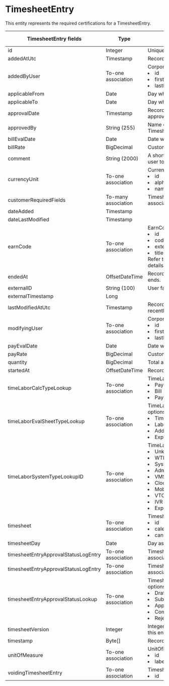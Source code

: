# TimesheetEntry

This entity represents the required certifications for a TimesheetEntry.




<table>
    <colgroup>
        <col width="20%" />
        <col width="20%" />
        <col width="20%" />
        <col width="20%" />
        <col width="20%" />
    </colgroup>
    <thead>
        <tr class="header">
            <th>TimesheetEntry fields</th>
            <th>Type</th>
            <th>Description</th>
            <th>Not null</th>
            <th>Read-only</th>
        </tr>
    </thead>
    <tbody>
        <tr class="even">
            <td>id</td>
            <td>Integer</td>
            <td>Unique identifier for this entity.</td>
            <td>X</td>
            <td>X</td>
        </tr>
        <tr class="odd">
            <td>addedAtUtc</td>
            <td>Timestamp</td>
            <td>Record of when Timesheet was created.</td>
            <td>X</td>
            <td>X</td>
        </tr>
        <tr class="even">
            <td>addedByUser</td>
            <td>To-one association</td>
            <td>CorporateUser default fields: 
                <li>id</li><li>firstName</li><li>lastName</li></td>
            <td>X</td>
            <td>X</td>
        </tr>
        <tr class="odd">
            <td>applicableFrom</td>
            <td>Date</td>
            <td>Day when TimesheetEntry starts.</td>
            <td>X</td>
            <td></td>
        </tr>
        <tr class="even">
            <td>applicableTo</td>
            <td>Date</td>
            <td>Day when TimesheetEntry ends.</td>
            <td>X</td>
            <td></td>
        </tr>
        <tr class="odd">
            <td>approvalDate</td>
            <td>Timestamp</td>
            <td>Record of when TimesheetEntry was approved.</td>
            <td>X</td>
            <td>X</td>
        </tr>
        <tr class="even">
            <td>approvedBy</td>
            <td>String (255)</td>
            <td>Name of the user who approved the TimesheetEntry.</td>
            <td></td>
            <td>X</td>
        </tr>
        <tr class="odd">
            <td>billEvalDate</td>
            <td>Date</td>
            <td>Date when &quot;billed&quot; field is evaluated.</td>
            <td>X</td>
            <td>X</td>
        </tr>
        <tr class="even">
            <td>billRate</td>
            <td>BigDecimal</td>
            <td>Custom bill rate of the TimesheetEntry.</td>
            <td></td>
            <td>X</td>
        </tr>
        <tr class="odd">
            <td>comment</td>
            <td>String (2000)</td>
            <td>A short comment to be added by the user to the TimesheetEntry.</td>
            <td></td>
            <td>X</td>
        </tr>
        <tr class="even">
            <td>currencyUnit</td>
            <td>To-one association</td>
            <td>CurrencyUnit fields: 
                <li>id</li><li>alphabeticCode</li><li>name</li></td>
            <td>X</td>
            <td></td>
        </tr>
        <tr class="odd">
            <td>customerRequiredFields</td>
            <td>To-many association</td>
            <td>TimesheetEntryCustomerRequiredFields associated with the TimesheetEntry.</td>
            <td></td>
            <td>X</td>
        </tr>
        <tr class="even">
            <td>dateAdded</td>
            <td>Timestamp</td>
            <td></td>
            <td>X</td>
            <td>X</td>
        </tr>
        <tr class="odd">
            <td>dateLastModified</td>
            <td>Timestamp</td>
            <td></td>
            <td></td>
            <td>X</td>
        </tr>
        <tr class="even">
            <td>earnCode</td>
            <td>To-one association</td>
            <td>EarnCode default fields: 
                <li>id</li><li>code</li><li>externalID</li><li>title<br>Refer to the EarnCode entity for more details.</li></td>
            <td>X</td>
            <td>X</td>
        </tr>
        <tr class="odd">
            <td>endedAt</td>
            <td>OffsetDateTime</td>
            <td>Record of when the TimesheetEntry ends.</td>
            <td>X</td>
            <td>X</td>
        </tr>
        <tr class="even">
            <td>externalID</td>
            <td>String (100)</td>
            <td>User facing unique identifier.</td>
            <td></td>
            <td>X</td>
        </tr>
        <tr class="odd">
            <td>externalTimestamp</td>
            <td>Long</td>
            <td></td>
            <td></td>
            <td>X</td>
        </tr>
        <tr class="even">
            <td>lastModifiedAtUtc</td>
            <td>Timestamp</td>
            <td>Record of when Timesheet was most recently modified.</td>
            <td>X</td>
            <td>X</td>
        </tr>
        <tr class="odd">
            <td>modifyingUser</td>
            <td>To-one association</td>
            <td>CorporateUser default fields: 
                <li>id</li><li>firstName</li><li>lastName</li></td>
            <td>X</td>
            <td>X</td>
        </tr>
        <tr class="even">
            <td>payEvalDate</td>
            <td>Date</td>
            <td>Date when &quot;paid&quot; field is evaluated.</td>
            <td>X</td>
            <td>X</td>
        </tr>
        <tr class="odd">
            <td>payRate</td>
            <td>BigDecimal</td>
            <td>Custom pay rate of the TimesheetEntry.</td>
            <td></td>
            <td>X</td>
        </tr>
        <tr class="even">
            <td>quantity</td>
            <td>BigDecimal</td>
            <td>Total amount.</td>
            <td>X</td>
            <td>X</td>
        </tr>
        <tr class="odd">
            <td>startedAt</td>
            <td>OffsetDateTime</td>
            <td>Record of when TimesheetEntry started.</td>
            <td>X</td>
            <td>X</td>
        </tr>
        <tr class="even">
            <td>timeLaborCalcTypeLookup</td>
            <td>To-one association</td>
            <td>TimeLaborCalcTypeLookup options: 
                <li>Pay</li><li>Bill</li><li>Pay & Bill</li></td>
            <td>X</td>
            <td></td>
        </tr>
        <tr class="odd">
            <td>timeLaborEvalSheetTypeLookup</td>
            <td>To-one association</td>
            <td>TimeLaborEvalSheetEntryTypeLookup options: 
                <li>Time</li><li>Labor</li><li>AdditionalPay</li><li>Expense</li></td>
            <td>X</td>
            <td>X</td>
        </tr>
        <tr class="even">
            <td>timeLaborSystemTypeLookupID</td>
            <td>To-one association</td>
            <td>TimeLaborSystemTypeLookup options: 
                <li>Unknown</li><li>WTE</li><li>System</li><li>Admin</li><li>VMS</li><li>Clock</li><li>Mobile</li><li>VTC</li><li>IVR</li><li>Expense</li></td>
            <td>X</td>
            <td>X</td>
        </tr>
        <tr class="odd">
            <td>timesheet</td>
            <td>To-one association</td>
            <td>Timesheet fields: 
                <li>id</li><li>calendarInstance</li><li>candidate</li></td>
            <td>X</td>
            <td>X</td>
        </tr>
        <tr class="even">
            <td>timesheetDay</td>
            <td>Date</td>
            <td>Day associated with TimesheetEntry.</td>
            <td>X</td>
            <td>X</td>
        </tr>
        <tr class="odd">
            <td>timesheetEntryApprovalStatusLogEntry</td>
            <td>To-one association</td>
            <td>TimesheetEntryApprovalStatusLogEntry associated with the TimesheetEntry.</td>
            <td>X</td>
            <td></td>
        </tr>
        <tr class="even">
            <td>timesheetEntryApprovalStatusLogEntry</td>
            <td>To-one association</td>
            <td>TimesheetEntryApprovalStatusLogEntry associated with the TimesheetEntry.</td>
            <td>X</td>
            <td></td>
        </tr>
        <tr class="odd">
            <td>timesheetEntryApprovalStatusLookup</td>
            <td>To-one association</td>
            <td>TimesheetEntryApprovalStatusLookup options: 
                <li>Draft</li><li>Submitted</li><li>Approved</li><li>Completed</li><li>Rejected</li></td>
            <td>X</td>
            <td>X</td>
        </tr>
        <tr class="even">
            <td>timesheetVersion</td>
            <td>Integer</td>
            <td>Integer of which version of timesheet this entry is associated with.</td>
            <td>X</td>
            <td>X</td>
        </tr>
        <tr class="odd">
            <td>timestamp</td>
            <td>Byte[]</td>
            <td>Record stored in byte format.</td>
            <td>X</td>
            <td>X</td>
        </tr>
        <tr class="even">
            <td>unitOfMeasure</td>
            <td>To-one association</td>
            <td>UnitOfMeasure fields: 
                <li>id</li><li>label</li></td>
            <td>X</td>
            <td>X</td>
        </tr>
        <tr class="odd">
            <td>voidingTimesheetEntry</td>
            <td>To-one association</td>
            <td>TimesheetEntry fields: 
                <li>id </li></td>
            <td></td>
            <td>X</td>
        </tr>
    </tbody>
</table>
